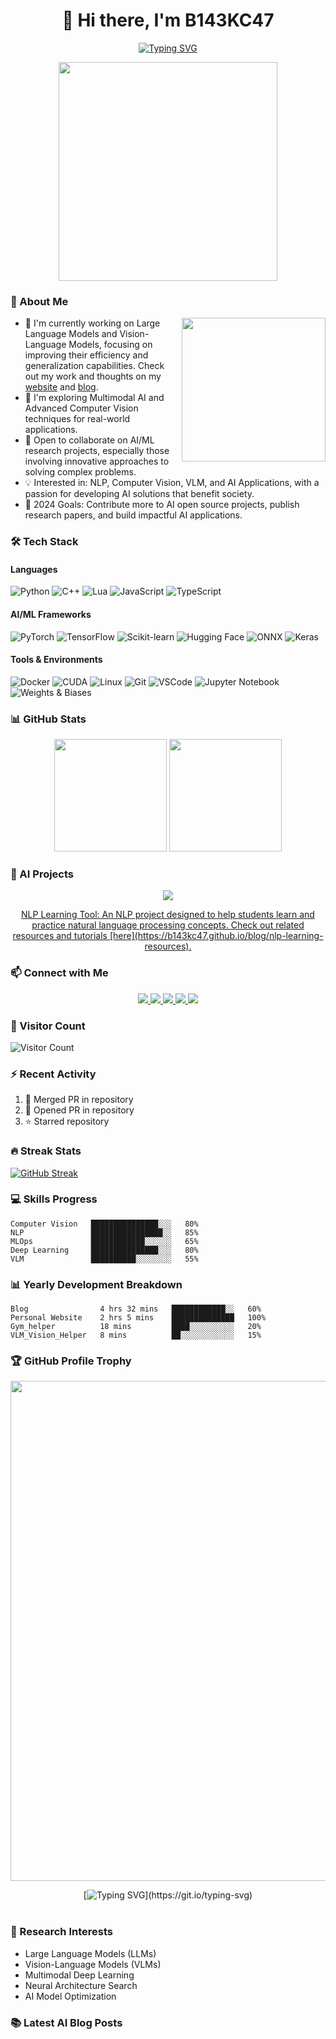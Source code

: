 <div align="center">
  
# 👋 Hi there, I'm B143KC47

[![Typing SVG](https://readme-typing-svg.herokuapp.com?font=Fira+Code&pause=1000&width=435&lines=AI+Engineer+%7C+Deep+Learning+Explorer;NLP+%7C+Computer+Vision+%7C+VLM+Developer)](https://git.io/typing-svg)

<img src="https://cdn.jsdelivr.net/gh/sun0225SUN/sun0225SUN/assets/images/coding.gif" width="350" />

</div>

### 🤖 About Me

<img align='right' src="https://media.giphy.com/media/f7omQNmgiS0ZvU8Td4/giphy.gif" width="230">

- 🔭 I'm currently working on Large Language Models and Vision-Language Models, focusing on improving their efficiency and generalization capabilities. Check out my work and thoughts on my [website](https://b143kc47.github.io) and [blog](https://b143kc47.github.io/blog).
- 🌱 I'm exploring Multimodal AI and Advanced Computer Vision techniques for real-world applications.
- 🤝 Open to collaborate on AI/ML research projects, especially those involving innovative approaches to solving complex problems.
- 💡 Interested in: NLP, Computer Vision, VLM, and AI Applications, with a passion for developing AI solutions that benefit society.
- 🎯 2024 Goals: Contribute more to AI open source projects, publish research papers, and build impactful AI applications.

### 🛠️ Tech Stack 

#### Languages
![Python](https://img.shields.io/badge/-Python-3776AB?style=flat-square&logo=Python&logoColor=white)
![C++](https://img.shields.io/badge/-C++-00599C?style=flat-square&logo=c%2B%2B&logoColor=white)
![Lua](https://img.shields.io/badge/-Lua-2C2D72?style=flat-square&logo=lua&logoColor=white)
![JavaScript](https://img.shields.io/badge/-JavaScript-F7DF1E?style=flat-square&logo=javascript&logoColor=black)
![TypeScript](https://img.shields.io/badge/-TypeScript-3178C6?style=flat-square&logo=typescript&logoColor=white)

#### AI/ML Frameworks
![PyTorch](https://img.shields.io/badge/-PyTorch-EE4C2C?style=flat-square&logo=PyTorch&logoColor=white)
![TensorFlow](https://img.shields.io/badge/-TensorFlow-FF6F00?style=flat-square&logo=TensorFlow&logoColor=white)
![Scikit-learn](https://img.shields.io/badge/-Scikit_Learn-F7931E?style=flat-square&logo=scikit-learn&logoColor=white)
![Hugging Face](https://img.shields.io/badge/-Hugging_Face-FFD21E?style=flat-square&logo=huggingface&logoColor=black)
![ONNX](https://img.shields.io/badge/-ONNX-005CED?style=flat-square&logo=onnx&logoColor=white)
![Keras](https://img.shields.io/badge/-Keras-D00000?style=flat-square&logo=keras&logoColor=white)

#### Tools & Environments
![Docker](https://img.shields.io/badge/-Docker-2496ED?style=flat-square&logo=docker&logoColor=white)
![CUDA](https://img.shields.io/badge/-CUDA-76B900?style=flat-square&logo=nvidia&logoColor=white)
![Linux](https://img.shields.io/badge/-Linux-FCC624?style=flat-square&logo=linux&logoColor=black)
![Git](https://img.shields.io/badge/-Git-F05032?style=flat-square&logo=git&logoColor=white)
![VSCode](https://img.shields.io/badge/-VSCode-007ACC?style=flat-square&logo=visual-studio-code&logoColor=white)
![Jupyter Notebook](https://img.shields.io/badge/-JupyterNotebook-F37726?style=flat-square&logo=jupyter&logoColor=white)
![Weights & Biases](https://img.shields.io/badge/-Weights%20%26%20Biases-FF8C00?style=flat-square&logo=wandb&logoColor=white)

### 📊 GitHub Stats

<div align="center">
  <img height="180em" src="https://github-readme-stats.vercel.app/api?username=B143KC47&show_icons=true&theme=dark&include_all_commits=true"/>
  <img height="180em" src="https://github-readme-stats.vercel.app/api/top-langs/?username=B143KC47&layout=compact&langs_count=8&theme=dark"/>
</div>

### 🎯 AI Projects

<div align="center">
  <a href="https://github.com/B143KC47/CityU_GenAi_AIcademy">
    <img align="center" src="https://github-readme-stats.vercel.app/api/pin/?username=B143KC47&repo=student-nlp-learning&theme=aura" />
      <p>NLP Learning Tool: An NLP project designed to help students learn and practice natural language processing concepts. Check out related resources and tutorials [here](https://b143kc47.github.io/blog/nlp-learning-resources).</p>
  </a>
</div>

### 📫 Connect with Me

<div align="center">
<!-- 邮箱 -->
  <a href="mailto:s20200057@ylmass.edu.hk">
    <img src="https://img.shields.io/badge/-Email-red?style=flat-square&logo=gmail&logoColor=white"/>
  </a>
  <!-- Github -->
  <a href="https://github.com/B143KC47">
    <img src="https://img.shields.io/badge/-GitHub-181717?style=flat-square&logo=github"/>
  </a>
  <!--linkedin  -->
  <a href="https://www.linkedin.com/in/blackcat/?originalSubdomain=hk">
    <img src="https://img.shields.io/badge/-LinkedIn-blue?style=flat-square&logo=Linkedin&logoColor=white"/>
  </a>
  <a href="https://b143kc47.github.io">
    <img src="https://img.shields.io/badge/-Personal%20Website-blue?style=flat-square&logo=internet-explorer&logoColor=white"/>
  </a>
  <a href="https://b143kc47.github.io/blog">
    <img src="https://img.shields.io/badge/-Blog-orange?style=flat-square&logo=rss&logoColor=white"/>
  </a>
</div>

### 👀 Visitor Count
![Visitor Count](https://profile-counter.glitch.me/B143KC47/count.svg)

### ⚡ Recent Activity
<!--START_SECTION:activity-->
1. 🎉 Merged PR in repository
2. 💪 Opened PR in repository
3. ⭐ Starred repository
<!--END_SECTION:activity-->

### 🔥 Streak Stats
[![GitHub Streak](https://github-readme-streak-stats.herokuapp.com/?user=B143KC47&theme=radical)](https://git.io/streak-stats)

### 💻 Skills Progress

```text
Computer Vision   ███████████████░░░   80%
NLP               ████████████████░░   85%
MLOps             ████████████░░░░░░   65%
Deep Learning     ███████████████░░░   80%
VLM               ██████████░░░░░░░░   55%
```

### 📊 Yearly Development Breakdown

```text
Blog                4 hrs 32 mins   ████████████░░   60%
Personal Website    2 hrs 5 mins    ██████████████   100%
Gym_helper          18 mins         ████░░░░░░░░░░   20%
VLM_Vision_Helper   8 mins          ██░░░░░░░░░░░░   15%
```

### 🏆 GitHub Profile Trophy

<p align="center">
  <a href="https://github.com/ryo-ma/github-profile-trophy">
    <img src="https://github-profile-trophy.vercel.app/?username=B143KC47&theme=radical&no-frame=true&row=1&margin-w=30&no-bg=true" width="800px"/>
  </a>
</p>

<div align="center">

[![Typing SVG](https://readme-typing-svg.herokuapp.com?font=Handlee&center=true&vCenter=true&width=500&height=60&lines=The+traveler+often+arrives%2C+and+the+doer+often+succeeds.)](https://git.io/typing-svg)

<img src="https://cdn.jsdelivr.net/gh/eryajf/tu@main/img/image_20240420_214408.gif"
width="800"  height="3">

</div>

### 🔬 Research Interests
- Large Language Models (LLMs)
- Vision-Language Models (VLMs)
- Multimodal Deep Learning
- Neural Architecture Search
- AI Model Optimization

### 📚 Latest AI Blog Posts
<!-- BLOG-POST-LIST:START -->
<!-- BLOG-POST-LIST:END -->
````
